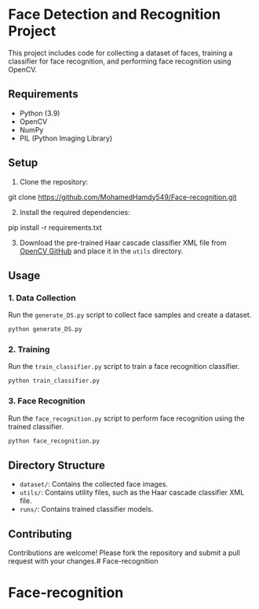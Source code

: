 # Face Detection and Recognition Project

This project includes code for collecting a dataset of faces, training a classifier for face recognition, and performing face recognition using OpenCV.

## Requirements

- Python (3.9)
- OpenCV 
- NumPy
- PIL (Python Imaging Library)

## Setup

1. Clone the repository:

git clone https://github.com/MohamedHamdy549/Face-recognition.git

2. Install the required dependencies:

pip install -r requirements.txt

3. Download the pre-trained Haar cascade classifier XML file from [OpenCV GitHub](https://github.com/opencv/opencv/blob/master/data/haarcascades/haarcascade_frontalface_default.xml) and place it in the `utils` directory.

## Usage

### 1. Data Collection

Run the `generate_DS.py` script to collect face samples and create a dataset.

```bash
python generate_DS.py
```

### 2. Training

Run the `train_classifier.py` script to train a face recognition classifier.

```bash
python train_classifier.py
```

### 3. Face Recognition

Run the `face_recognition.py` script to perform face recognition using the trained classifier.

```bash
python face_recognition.py
```



## Directory Structure

- `dataset/`: Contains the collected face images.
- `utils/`: Contains utility files, such as the Haar cascade classifier XML file.
- `runs/`: Contains trained classifier models.

## Contributing

Contributions are welcome! Please fork the repository and submit a pull request with your changes.# Face-recognition

# Face-recognition

